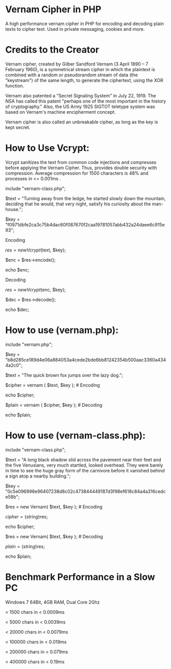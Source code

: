 # Vernam Cipher in PHP
A high performance vernam cipher in PHP for encoding and decoding plain texts to cipher text. Used in private messaging, cookies and more.

# Credits to the Creator
Vernam cipher, created by Gilber Sandford Vernam (3 April 1890 – 7 February 1960), is a symmetrical stream cipher in which the plaintext is combined with a random or pseudorandom stream of data (the "keystream") of the same length, to generate the ciphertext, using the XOR function.

Vernam also patented a "Secret Signaling System" in July 22, 1919. The NSA has called this patent "perhaps one of the most important in the history of cryptography." Also, the US Army 1925 SIGTOT teletype system was based on Vernam's machine encipherment concept.

Vernam cipher is also called an unbreakable cipher, as long as the key is kept secret.

# How to Use Vcrypt:

Vcrypt sanitizes the text from common code injections and compresses before applying the Vernam Cipher. Thus, provides double security with compression. Average compression for 1500 characters is 48% and processes in <= 0.001ms .

include "vernam-class.php";

$text = "Turning away from the ledge, he started slowly down the mountain, deciding that he would, that very night, satisfy his curiosity about the man-house.";

$key = "f0971dbfe2ca3c75b4dac60f087670f2caa19781057abb432a24daee6c915e93";

Encoding

$res = new Vcrypt($text, $key);

$enc = $res->encode();

echo $enc;

Decoding

$res = new Vcrypt($enc, $key);

$dec = $res->decode();

echo $dec;

# How to use (vernam.php):

include "vernam.php";

$key = "b8d285ce189d4e06a884053a4cede2bde6bb81242354b500aac3360a4344a2c0";

$text = "The quick brown fox jumps over the lazy dog.";

$cipher = vernam ( $text, $key ); # Encoding

echo $cipher;

$plain = vernam ( $cipher, $key ); # Decoding

echo $plain;

# How to use (vernam-class.php):

include "vernam-class.php";

$text = "A long black shadow slid across the pavement near their feet and the five Venusians, very much startled, looked overhead. They were barely in time to see the huge gray form of the carnivore before it vanished behind a sign atop a nearby building.";

$key = "0c5e096996e96407238d8c02c473844449187d3f98ef618c84a4a316cedce58b";

$res = new Vernam( $text, $key ); # Encoding

$cipher = (string)$res;

echo $cipher;

$res = new Vernam( $text, $key ); # Decoding

$plain = (string)$res;

echo $plain;

# Benchmark Performance in a Slow PC

Windows 7 64Bit, 4GB RAM, Dual Core 2Ghz

< 1500 chars in < 0.0009ms

< 5000 chars in < 0.0039ms

< 20000 chars in < 0.0079ms

< 100000 chars in < 0.019ms

< 200000 chars in < 0.079ms

< 400000 chars in < 0.19ms
